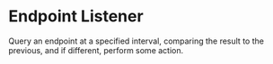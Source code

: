 Endpoint Listener
=================

Query an endpoint at a specified interval, comparing the result to the previous, and if different, perform some action.